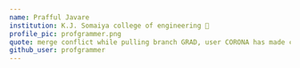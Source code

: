 ```yaml
---
name: Prafful Javare
institution: K.J. Somaiya college of engineering 🚩
profile_pic: profgrammer.png
quote: merge conflict while pulling branch GRAD, user CORONA has made changes you might not like
github_user: profgrammer
---
```

